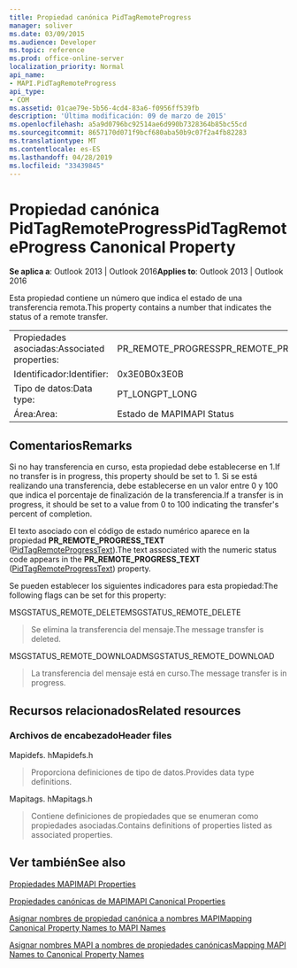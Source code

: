 ```yaml
---
title: Propiedad canónica PidTagRemoteProgress
manager: soliver
ms.date: 03/09/2015
ms.audience: Developer
ms.topic: reference
ms.prod: office-online-server
localization_priority: Normal
api_name:
- MAPI.PidTagRemoteProgress
api_type:
- COM
ms.assetid: 01cae79e-5b56-4cd4-83a6-f0956ff539fb
description: 'Última modificación: 09 de marzo de 2015'
ms.openlocfilehash: a5a9d0796bc92514ae6d990b7328364b85bc55cd
ms.sourcegitcommit: 8657170d071f9bcf680aba50b9c07f2a4fb82283
ms.translationtype: MT
ms.contentlocale: es-ES
ms.lasthandoff: 04/28/2019
ms.locfileid: "33439845"
---
```

# <a name="pidtagremoteprogress-canonical-property"></a><span data-ttu-id="d5057-103">Propiedad canónica PidTagRemoteProgress</span><span class="sxs-lookup"><span data-stu-id="d5057-103">PidTagRemoteProgress Canonical Property</span></span>

  
  
<span data-ttu-id="d5057-104">**Se aplica a**: Outlook 2013 | Outlook 2016</span><span class="sxs-lookup"><span data-stu-id="d5057-104">**Applies to**: Outlook 2013 | Outlook 2016</span></span> 
  
<span data-ttu-id="d5057-105">Esta propiedad contiene un número que indica el estado de una transferencia remota.</span><span class="sxs-lookup"><span data-stu-id="d5057-105">This property contains a number that indicates the status of a remote transfer.</span></span>
  
|||
|:-----|:-----|
|<span data-ttu-id="d5057-106">Propiedades asociadas:</span><span class="sxs-lookup"><span data-stu-id="d5057-106">Associated properties:</span></span>  <br/> |<span data-ttu-id="d5057-107">PR_REMOTE_PROGRESS</span><span class="sxs-lookup"><span data-stu-id="d5057-107">PR_REMOTE_PROGRESS</span></span>  <br/> |
|<span data-ttu-id="d5057-108">Identificador:</span><span class="sxs-lookup"><span data-stu-id="d5057-108">Identifier:</span></span>  <br/> |<span data-ttu-id="d5057-109">0x3E0B</span><span class="sxs-lookup"><span data-stu-id="d5057-109">0x3E0B</span></span>  <br/> |
|<span data-ttu-id="d5057-110">Tipo de datos:</span><span class="sxs-lookup"><span data-stu-id="d5057-110">Data type:</span></span>  <br/> |<span data-ttu-id="d5057-111">PT_LONG</span><span class="sxs-lookup"><span data-stu-id="d5057-111">PT_LONG</span></span>  <br/> |
|<span data-ttu-id="d5057-112">Área:</span><span class="sxs-lookup"><span data-stu-id="d5057-112">Area:</span></span>  <br/> |<span data-ttu-id="d5057-113">Estado de MAPI</span><span class="sxs-lookup"><span data-stu-id="d5057-113">MAPI Status</span></span>  <br/> |
   
## <a name="remarks"></a><span data-ttu-id="d5057-114">Comentarios</span><span class="sxs-lookup"><span data-stu-id="d5057-114">Remarks</span></span>

<span data-ttu-id="d5057-115">Si no hay transferencia en curso, esta propiedad debe establecerse en 1.</span><span class="sxs-lookup"><span data-stu-id="d5057-115">If no transfer is in progress, this property should be set to 1.</span></span> <span data-ttu-id="d5057-116">Si se está realizando una transferencia, debe establecerse en un valor entre 0 y 100 que indica el porcentaje de finalización de la transferencia.</span><span class="sxs-lookup"><span data-stu-id="d5057-116">If a transfer is in progress, it should be set to a value from 0 to 100 indicating the transfer's percent of completion.</span></span>
  
<span data-ttu-id="d5057-117">El texto asociado con el código de estado numérico aparece en la propiedad **PR_REMOTE_PROGRESS_TEXT** ([PidTagRemoteProgressText](pidtagremoteprogresstext-canonical-property.md)).</span><span class="sxs-lookup"><span data-stu-id="d5057-117">The text associated with the numeric status code appears in the **PR_REMOTE_PROGRESS_TEXT** ([PidTagRemoteProgressText](pidtagremoteprogresstext-canonical-property.md)) property.</span></span>
  
<span data-ttu-id="d5057-118">Se pueden establecer los siguientes indicadores para esta propiedad:</span><span class="sxs-lookup"><span data-stu-id="d5057-118">The following flags can be set for this property:</span></span>
  
<span data-ttu-id="d5057-119">MSGSTATUS_REMOTE_DELETE</span><span class="sxs-lookup"><span data-stu-id="d5057-119">MSGSTATUS_REMOTE_DELETE</span></span>
  
> <span data-ttu-id="d5057-120">Se elimina la transferencia del mensaje.</span><span class="sxs-lookup"><span data-stu-id="d5057-120">The message transfer is deleted.</span></span>
    
<span data-ttu-id="d5057-121">MSGSTATUS_REMOTE_DOWNLOAD</span><span class="sxs-lookup"><span data-stu-id="d5057-121">MSGSTATUS_REMOTE_DOWNLOAD</span></span>
  
> <span data-ttu-id="d5057-122">La transferencia del mensaje está en curso.</span><span class="sxs-lookup"><span data-stu-id="d5057-122">The message transfer is in progress.</span></span>
    
## <a name="related-resources"></a><span data-ttu-id="d5057-123">Recursos relacionados</span><span class="sxs-lookup"><span data-stu-id="d5057-123">Related resources</span></span>

### <a name="header-files"></a><span data-ttu-id="d5057-124">Archivos de encabezado</span><span class="sxs-lookup"><span data-stu-id="d5057-124">Header files</span></span>

<span data-ttu-id="d5057-125">Mapidefs. h</span><span class="sxs-lookup"><span data-stu-id="d5057-125">Mapidefs.h</span></span>
  
> <span data-ttu-id="d5057-126">Proporciona definiciones de tipo de datos.</span><span class="sxs-lookup"><span data-stu-id="d5057-126">Provides data type definitions.</span></span>
    
<span data-ttu-id="d5057-127">Mapitags. h</span><span class="sxs-lookup"><span data-stu-id="d5057-127">Mapitags.h</span></span>
  
> <span data-ttu-id="d5057-128">Contiene definiciones de propiedades que se enumeran como propiedades asociadas.</span><span class="sxs-lookup"><span data-stu-id="d5057-128">Contains definitions of properties listed as associated properties.</span></span>
    
## <a name="see-also"></a><span data-ttu-id="d5057-129">Ver también</span><span class="sxs-lookup"><span data-stu-id="d5057-129">See also</span></span>



[<span data-ttu-id="d5057-130">Propiedades MAPI</span><span class="sxs-lookup"><span data-stu-id="d5057-130">MAPI Properties</span></span>](mapi-properties.md)
  
[<span data-ttu-id="d5057-131">Propiedades canónicas de MAPI</span><span class="sxs-lookup"><span data-stu-id="d5057-131">MAPI Canonical Properties</span></span>](mapi-canonical-properties.md)
  
[<span data-ttu-id="d5057-132">Asignar nombres de propiedad canónica a nombres MAPI</span><span class="sxs-lookup"><span data-stu-id="d5057-132">Mapping Canonical Property Names to MAPI Names</span></span>](mapping-canonical-property-names-to-mapi-names.md)
  
[<span data-ttu-id="d5057-133">Asignar nombres MAPI a nombres de propiedades canónicas</span><span class="sxs-lookup"><span data-stu-id="d5057-133">Mapping MAPI Names to Canonical Property Names</span></span>](mapping-mapi-names-to-canonical-property-names.md)

